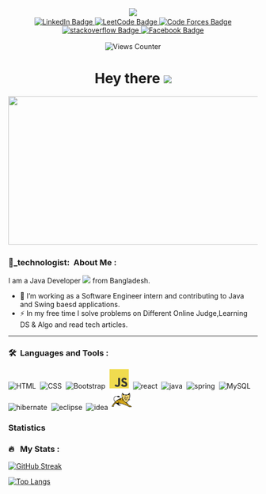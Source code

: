 <div id="header" align="center">
  <img src="https://miro.medium.com/max/1360/1*zVnWJtyGOX_kUIDm6ccCfQ.gif" width="100"/>
</div>
<div id="badges" align="center">
  <a href="https://www.linkedin.com/in/mdyousufh/">
      <img src="https://img.shields.io/badge/LinkedIn-blue?style=for-the-badge&logo=linkedin&logoColor=white" alt="LinkedIn Badge"/>
  </a>
  <a href="https://leetcode.com/mdyousufh/">
    <img src="https://img.shields.io/badge/LeetCode-FFA400?logo=leetcode&logoColor=white&style=for-the-badge" alt="LeetCode Badge"/>
  </a>
<a href="https://codeforces.com/profile/mdyousufh">
    <img src="https://img.shields.io/badge/codeforces-FFA400?logo=codeforces&logoColor=white&style=for-the-badge" alt="Code Forces Badge"/>
  </a>
  <a href="https://stackoverflow.com/users/12781075/md-yousuf-hossan">
    <img src="https://img.shields.io/badge/stackoverflow-F48225?logo=stackoverflow&logoColor=white&style=for-the-badge" alt="stackoverflow Badge"/>
  </a>
  <a href="https://www.facebook.com/yousufhossan2011/">
    <img src="https://img.shields.io/badge/Facebook-blue?logo=facebook&logoColor=white&style=for-the-badge" alt="Facebook Badge"/>
  </a> 
</div>

<p align="center"><img src="https://komarev.com/ghpvc/?username=mdyousufh&style=flat-square&color=blue" alt="Views Counter" align="center" width="150px" height="27.5px"/>

<h1 align="center">Hey there <img src="https://media.giphy.com/media/hvRJCLFzcasrR4ia7z/giphy.gif" width="40"></h1>

<p align="center"><img src="https://media.giphy.com/media/dWesBcTLavkZuG35MI/giphy.gif" width="600" height="300"  /></p>

### 👨_technologist: &nbsp;About Me :

I am a Java Developer <img src="https://media.giphy.com/media/WUlplcMpOCEmTGBtBW/giphy.gif" width="30"> from Bangladesh.

- 🔭 I’m working as a Software Engineer intern and contributing to Java and Swing baesd applications.
- ⚡ In my free time I solve problems on Different Online Judge,Learning DS & Algo and read tech articles.

---

### 🛠 &nbsp;Languages and Tools :

<p>
<img src="https://skillicons.dev/icons?i=html" title="HTML5" alt="HTML" width="40" height="40"/>&nbsp;
<img src="https://skillicons.dev/icons?i=css"  title="CSS3" alt="CSS" width="40" height="40"/>&nbsp;
<img src="https://skillicons.dev/icons?i=bootstrap" title="Bootstrap" alt="Bootstrap" width="40" height="40"/>&nbsp;
<img src="https://github.com/devicons/devicon/blob/master/icons/javascript/javascript-original.svg" title="JavaScript" alt="JavaScript" width="40" height="40"/>&nbsp;
<img src="https://skillicons.dev/icons?i=react" title="react" alt="react" width="40" height="40"/>&nbsp;
<img src="https://skillicons.dev/icons?i=java" title="java" alt="java" width="40" height="40"/>&nbsp;
<img src="https://skillicons.dev/icons?i=spring" title="spring" alt="spring" width="40" height="40"/>&nbsp;
<img src="https://skillicons.dev/icons?i=mysql" title="MySQL"  alt="MySQL" width="40" height="40"/>&nbsp;
<img src="https://skillicons.dev/icons?i=hibernate" title="hibernate"  alt="hibernate" width="40" height="40"/>&nbsp;
<img src="https://skillicons.dev/icons?i=eclipse" title="eclipse"  alt="eclipse" width="40" height="40"/>&nbsp;
<img src="https://skillicons.dev/icons?i=idea" title="idea"  alt="idea" width="40" height="40"/>&nbsp;
<img src="https://github.com/devicons/devicon/blob/master/icons/tomcat/tomcat-original.svg" title="Tomcat"  alt="Tomcat"
<img src="https://github.com/devicons/devicon/blob/master/icons/git/git-original-wordmark.svg" title="Git" **alt="Git" width="40" height="40"/>&nbsp;
</p>

### Statistics
<!--<img src="https://github-readme-stats.vercel.app/api/top-langs/?username=mdyousufh&theme=dark&hide_langs_below=1" />-->

### 🔥 &nbsp; My Stats :
[![GitHub Streak](http://github-readme-streak-stats.herokuapp.com?user=mdyousufh&theme=dark&background=000000)](https://git.io/streak-stats)

[![Top Langs](https://github-readme-stats.vercel.app/api/top-langs/?username=mdyousufh&layout=compact&theme=vision-friendly-dark)](https://github.com/anuraghazra/github-readme-stats)
